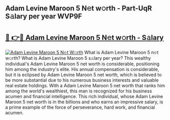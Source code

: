 ## Adam Levine Maroon 5 N𝚎t w𝚘rth - Part-UqR S𝚊lary per year WVP9F

# <h2><a href="http://gc5alu.nevu.top/?p=Adam+Levine+Maroon+5">🔗 👉🔴 Adam Levine Maroon 5 N𝚎t w𝚘rth - S𝚊lary</a></h2>

[![Adam Levine Maroon 5 N𝚎t W𝚘rth](https://i.imgur.com/Oavwk0R.jpeg)](http://gc5alu.nevu.top/?p=Adam+Levine+Maroon+5)
What is Adam Levine Maroon 5 n𝚎t w𝚘rth? What is Adam Levine Maroon 5 s𝚊lary per year?
This wealthy individual's Adam Levine Maroon 5 net worth is considerable, positioning him among the industry's elite. His annual compensation is considerable, but it is eclipsed by Adam Levine Maroon 5 net worth, which is believed to be more substantial due to his numerous business interests and valuable real estate holdings. With a Adam Levine Maroon 5 net worth that ranks him among the world's wealthiest, this man is recognized for his business acumen and financial intelligence. This rich individual, whose Adam Levine Maroon 5 net worth is in the billions and who earns an impressive salary, is a prime example of the force of perseverance, hard work, and financial acumen.

